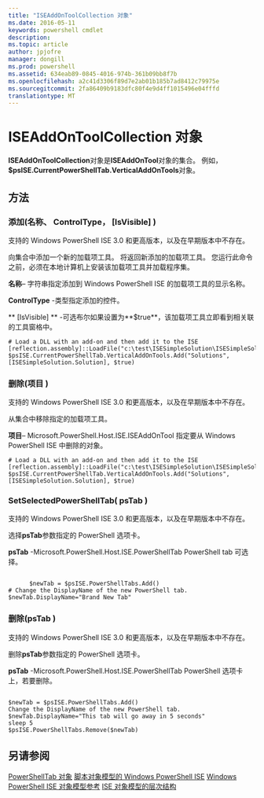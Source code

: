 ```yaml
---
title: "ISEAddOnToolCollection 对象"
ms.date: 2016-05-11
keywords: powershell cmdlet
description: 
ms.topic: article
author: jpjofre
manager: dongill
ms.prod: powershell
ms.assetid: 634eab89-0845-4016-974b-361b09bb8f7b
ms.openlocfilehash: a2c41d3306f89d7e2ab01b185b7ad8412c79975e
ms.sourcegitcommit: 2fa86409b9183dfc80f4e9d4ff1015496e04fffd
translationtype: MT
---
```

# ISEAddOnToolCollection 对象
  **ISEAddOnToolCollection**对象是**ISEAddOnTool**对象的集合。 例如， **$psISE.CurrentPowerShellTab.VerticalAddOnTools**对象。

## 方法

### 添加\(名称、 ControlType， \[IsVisible\] \)
  支持的 Windows PowerShell ISE 3.0 和更高版本，以及在早期版本中不存在。 

 向集合中添加一个新的加载项工具。 将返回新添加的加载项工具。 您运行此命令之前，必须在本地计算机上安装该加载项工具并加载程序集。

 **名称**– 字符串指定添加到 Windows PowerShell ISE 的加载项工具的显示名称。

 **ControlType** -类型指定添加的控件。

 ** \[IsVisible\] ** -可选布尔如果设置为**$true**，该加载项工具立即看到相关联的工具窗格中。

```
# Load a DLL with an add-on and then add it to the ISE
[reflection.assembly]::LoadFile("c:\test\ISESimpleSolution\ISESimpleSolution.dll")
$psISE.CurrentPowerShellTab.VerticalAddOnTools.Add("Solutions", [ISESimpleSolution.Solution], $true)

```

### 删除\(项目 \)
  支持的 Windows PowerShell ISE 3.0 和更高版本，以及在早期版本中不存在。 

 从集合中移除指定的加载项工具。

 **项目**– Microsoft.PowerShell.Host.ISE.ISEAddOnTool 指定要从 Windows PowerShell ISE 中删除的对象。

```
# Load a DLL with an add-on and then add it to the ISE
[reflection.assembly]::LoadFile("c:\test\ISESimpleSolution\ISESimpleSolution.dll")
$psISE.CurrentPowerShellTab.VerticalAddOnTools.Add("Solutions", [ISESimpleSolution.Solution], $true)

```

### SetSelectedPowerShellTab\( psTab \)
  支持的 Windows PowerShell ISE 3.0 和更高版本，以及在早期版本中不存在。 

 选择**psTab**参数指定的 PowerShell 选项卡。

 **psTab** -Microsoft.PowerShell.Host.ISE.PowerShellTab PowerShell tab 可选择。

```

      $newTab = $psISE.PowerShellTabs.Add()
# Change the DisplayName of the new PowerShell tab. 
$newTab.DisplayName="Brand New Tab"

```

### 删除\(psTab \)
  支持的 Windows PowerShell ISE 3.0 和更高版本，以及在早期版本中不存在。 

 删除**psTab**参数指定的 PowerShell 选项卡。

 **psTab** -Microsoft.PowerShell.Host.ISE.PowerShellTab PowerShell 选项卡上，若要删除。

```

$newTab = $psISE.PowerShellTabs.Add()
Change the DisplayName of the new PowerShell tab. 
$newTab.DisplayName="This tab will go away in 5 seconds" 
sleep 5 
$psISE.PowerShellTabs.Remove($newTab)
```

## 另请参阅
 [PowerShellTab 对象](The-PowerShellTab-Object.md) 
 [脚本对象模型的 Windows PowerShell ISE](The-Windows-PowerShell-ISE-Scripting-Object-Model.md) 
 [Windows PowerShell ISE 对象模型参考](Windows-PowerShell-ISE-Object-Model-Reference.md) 
 [ISE 对象模型的层次结构](The-ISE-Object-Model-Hierarchy.md)

  
